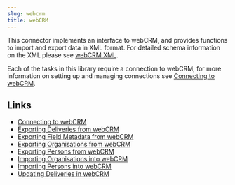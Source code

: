 ```yaml
---
slug: webcrm
title: webCRM
---
```

This connector implements an interface to webCRM, and provides functions to import and export data in XML format. For detailed schema information on the XML please see [webCRM XML](webcrm-xml).

Each of the tasks in this library require a connection to webCRM, for more information on setting up and managing connections see [Connecting to webCRM](connecting-to-webcrm).

## Links
- [Connecting to webCRM](connecting-to-webcrm)
- [Exporting Deliveries from webCRM](exporting-deliveries-from-webcrm)
- [Exporting Field Metadata from webCRM](exporting-field-metadata-from-webcrm)
- [Exporting Organisations from webCRM](exporting-organisations-from-webcrm)
- [Exporting Persons from webCRM](exporting-persons-from-webcrm)
- [Importing Organisations into webCRM](importing-organisations-into-webcrm)
- [Importing Persons into webCRM](importing-persons-into-webcrm)
- [Updating Deliveries in webCRM](updating-deliveries-in-webcrm)
